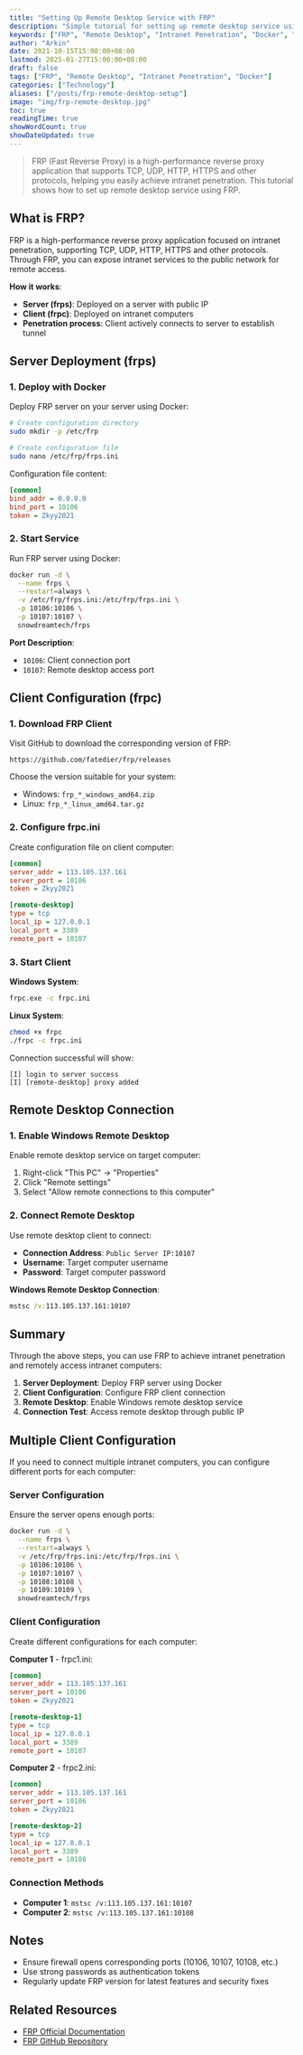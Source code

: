 ```yaml
---
title: "Setting Up Remote Desktop Service with FRP"
description: "Simple tutorial for setting up remote desktop service using FRP intranet penetration technology"
keywords: ["FRP", "Remote Desktop", "Intranet Penetration", "Docker", "RDP"]
author: "Arkin"
date: 2021-10-15T15:00:00+08:00
lastmod: 2025-01-27T15:00:00+08:00
draft: false
tags: ["FRP", "Remote Desktop", "Intranet Penetration", "Docker"]
categories: ["Technology"]
aliases: ["/posts/frp-remote-desktop-setup"]
image: "img/frp-remote-desktop.jpg"
toc: true
readingTime: true
showWordCount: true
showDateUpdated: true
---
```


> FRP (Fast Reverse Proxy) is a high-performance reverse proxy application that supports TCP, UDP, HTTP, HTTPS and other protocols, helping you easily achieve intranet penetration. This tutorial shows how to set up remote desktop service using FRP.

## What is FRP?

FRP is a high-performance reverse proxy application focused on intranet penetration, supporting TCP, UDP, HTTP, HTTPS and other protocols. Through FRP, you can expose intranet services to the public network for remote access.

**How it works**:
- **Server (frps)**: Deployed on a server with public IP
- **Client (frpc)**: Deployed on intranet computers
- **Penetration process**: Client actively connects to server to establish tunnel

## Server Deployment (frps)

### 1. Deploy with Docker

Deploy FRP server on your server using Docker:

```bash
# Create configuration directory
sudo mkdir -p /etc/frp

# Create configuration file
sudo nano /etc/frp/frps.ini
```

Configuration file content:

```ini
[common]
bind_addr = 0.0.0.0
bind_port = 10106
token = Zkyy2021
```

### 2. Start Service

Run FRP server using Docker:

```bash
docker run -d \
  --name frps \
  --restart=always \
  -v /etc/frp/frps.ini:/etc/frp/frps.ini \
  -p 10106:10106 \
  -p 10107:10107 \
  snowdreamtech/frps
```

**Port Description**:
- `10106`: Client connection port
- `10107`: Remote desktop access port

## Client Configuration (frpc)

### 1. Download FRP Client

Visit GitHub to download the corresponding version of FRP:

```
https://github.com/fatedier/frp/releases
```

Choose the version suitable for your system:
- Windows: `frp_*_windows_amd64.zip`
- Linux: `frp_*_linux_amd64.tar.gz`

### 2. Configure frpc.ini

Create configuration file on client computer:

```ini
[common]
server_addr = 113.105.137.161
server_port = 10106
token = Zkyy2021

[remote-desktop]
type = tcp
local_ip = 127.0.0.1
local_port = 3389
remote_port = 10107
```

### 3. Start Client

**Windows System**:

```cmd
frpc.exe -c frpc.ini
```

**Linux System**:

```bash
chmod +x frpc
./frpc -c frpc.ini
```

Connection successful will show:

```
[I] login to server success
[I] [remote-desktop] proxy added
```

## Remote Desktop Connection

### 1. Enable Windows Remote Desktop

Enable remote desktop service on target computer:

1. Right-click "This PC" → "Properties"
2. Click "Remote settings"
3. Select "Allow remote connections to this computer"

### 2. Connect Remote Desktop

Use remote desktop client to connect:

- **Connection Address**: `Public Server IP:10107`
- **Username**: Target computer username
- **Password**: Target computer password

**Windows Remote Desktop Connection**:

```cmd
mstsc /v:113.105.137.161:10107
```

## Summary

Through the above steps, you can use FRP to achieve intranet penetration and remotely access intranet computers:

1. **Server Deployment**: Deploy FRP server using Docker
2. **Client Configuration**: Configure FRP client connection
3. **Remote Desktop**: Enable Windows remote desktop service
4. **Connection Test**: Access remote desktop through public IP

## Multiple Client Configuration

If you need to connect multiple intranet computers, you can configure different ports for each computer:

### Server Configuration

Ensure the server opens enough ports:

```bash
docker run -d \
  --name frps \
  --restart=always \
  -v /etc/frp/frps.ini:/etc/frp/frps.ini \
  -p 10106:10106 \
  -p 10107:10107 \
  -p 10108:10108 \
  -p 10109:10109 \
  snowdreamtech/frps
```

### Client Configuration

Create different configurations for each computer:

**Computer 1** - frpc1.ini:
```ini
[common]
server_addr = 113.105.137.161
server_port = 10106
token = Zkyy2021

[remote-desktop-1]
type = tcp
local_ip = 127.0.0.1
local_port = 3389
remote_port = 10107
```

**Computer 2** - frpc2.ini:
```ini
[common]
server_addr = 113.105.137.161
server_port = 10106
token = Zkyy2021

[remote-desktop-2]
type = tcp
local_ip = 127.0.0.1
local_port = 3389
remote_port = 10108
```

### Connection Methods

- **Computer 1**: `mstsc /v:113.105.137.161:10107`
- **Computer 2**: `mstsc /v:113.105.137.161:10108`

## Notes

- Ensure firewall opens corresponding ports (10106, 10107, 10108, etc.)
- Use strong passwords as authentication tokens
- Regularly update FRP version for latest features and security fixes

## Related Resources

- [FRP Official Documentation](https://gofrp.org/docs/)
- [FRP GitHub Repository](https://github.com/fatedier/frp)
